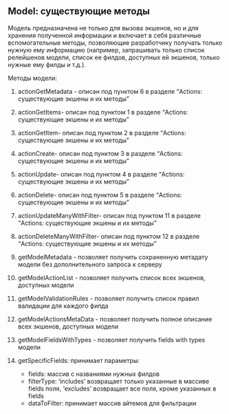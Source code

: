 ## Model: существующие методы

Модель предназначена не только для вызова экшенов, но и для хранения полученной информации и включает в себя различные вспомогательные методы, позволяющие разработчику получать только нужную ему информацию (например, запрашивать только список релейшенов модели, список ее филдов, доступных ей экшенов, только нужные ему филды и т.д.).

Методы модели:
1. actionGetMetadata - описан под пунктом 6 в разделе “Actions: существующие экшены и их методы”

2. actionGetItems- описан под пунктом 1 в разделе “Actions: существующие экшены и их методы”

3. actionGetItem- описан под пунктом 2 в разделе “Actions: существующие экшены и их методы”

4. actionCreate- описан под пунктом 3 в разделе “Actions: существующие экшены и их методы”

5. actionUpdate- описан под пунктом 4 в разделе “Actions: существующие экшены и их методы”

6. actionDelete- описан под пунктом 5 в разделе “Actions: существующие экшены и их методы”

7. actionUpdateManyWithFilter- описан под пунктом 11 в разделе “Actions: существующие экшены и их методы”

8. actionDeleteManyWithFilter- описан под пунктом 12 в разделе “Actions: существующие экшены и их методы”

9. getModelMetadata - позволяет получить сохраненную метадату модели без дополнительного запроса к серверу  

10. getModelActionList - позволяет получить список всех экшенов, доступных модели

11. getModelValidationRules - позволяет получить список правил валидации для каждого филда

12. getModelActionsMetaData - позволяет получить полное описание всех экшенов, доступных модели

13. getModelFieldsWithTypes - позволяет получить fields with types модели

14. getSpecificFields:
    принимает параметры:
    - fields: массив с названиями нужных филдов 
    - filterType: ‘includes’ возвращает только указанные в массиве fields поля, ‘excludes’ возвращает все поля, кроме указанных в fields
    - dataToFilter: принимает массив айтемов для фильтрации
